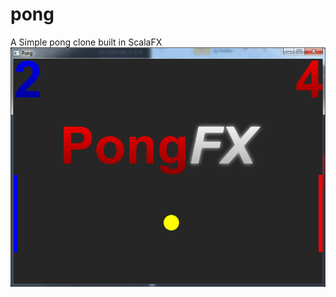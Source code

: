# pong
A Simple pong clone built in ScalaFX
![alt tag](https://github.com/Argonaught/pong/blob/master/docs/demo_shot.png?raw=true)
